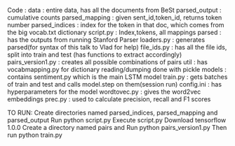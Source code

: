 Code :
data : entire data, has all the documents from BeSt
parsed_output : cumulative counts
parsed_mapping : given sent_id,token_id, returns token number
parsed_indices : index for the token in that doc, which comes from the big vocab.txt dictionary
script.py : Index,tokens, all mappings
parsed : has the outputs from running Stanford Parser 
loaders.py : generates parsed(for syntax of this talk to Vlad for help)
file_ids.py : has all the file ids, split into train and test (has functions to extract accordingly)
pairs_version1.py : creates all possible combinations of pairs
util : has vocabmapping.py for dictionary reading/dumping done with pickle
models : contains sentiment.py which is the main LSTM model
train.py : gets batches of train and test and calls model.step on them(session run)
config.ini : has hyperparameters for the model
wordtovec.py : gives the word2vec embeddings
prec.py : used to calculate precision, recall and F1 scores



TO RUN:
Create directories named parsed_indices, parsed_mapping and parsed_output
Run python script.py
Execute script.py
Download tensorflow 1.0.0
Create a directory named pairs and Run python pairs_version1.py
Then run python train.py



